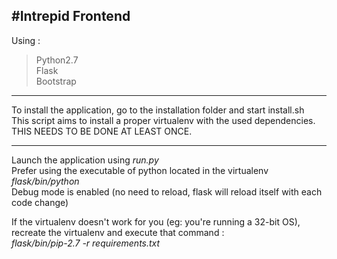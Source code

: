 #Intrepid Frontend
------------------
Using :  
>Python2.7   
Flask  
Bootstrap  

------------------
To install the application, go to the installation folder and start install.sh        
This script aims to install a proper virtualenv with the used dependencies.    
THIS NEEDS TO BE DONE AT LEAST ONCE.

------------------

Launch the application using _run.py_   
Prefer using the executable of python located in the virtualenv _flask/bin/python_   
Debug mode is enabled (no need to reload, flask will reload itself with each code change)    
    
If the virtualenv doesn't work for you (eg: you're running a 32-bit OS), recreate the virtualenv and execute that command :        
_flask/bin/pip-2.7 -r requirements.txt_
